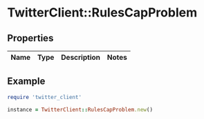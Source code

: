 # TwitterClient::RulesCapProblem

## Properties

| Name | Type | Description | Notes |
| ---- | ---- | ----------- | ----- |

## Example

```ruby
require 'twitter_client'

instance = TwitterClient::RulesCapProblem.new()
```

